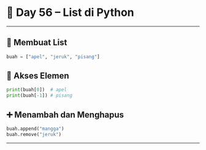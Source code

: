 # 🐍 Day 56 – List di Python

---

## 🔢 Membuat List

```python
buah = ["apel", "jeruk", "pisang"]
```

## 🎯 Akses Elemen

```python
print(buah[0])  # apel
print(buah[-1]) # pisang
```

## ➕ Menambah dan Menghapus

```python
buah.append("mangga")
buah.remove("jeruk")
```

---

